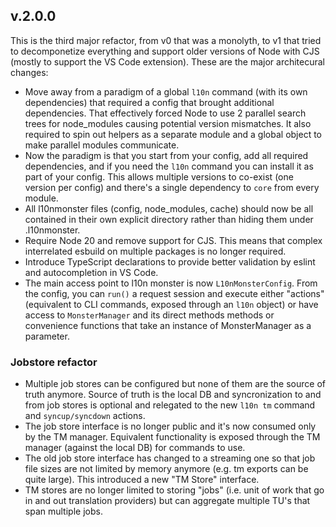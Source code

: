## v.2.0.0

This is the third major refactor, from v0 that was a monolyth, to v1 that tried to decomponetize everything and support older versions of Node with CJS (mostly to support the VS Code extension). These are the major architecural changes:
* Move away from a paradigm of a global `l10n` command (with its own dependencies) that required a config that brought additional dependencies. That effectively forced Node to use 2 parallel search trees for node_modules causing potential version mismatches. It also required to spin out helpers as a separate module and a global object to make parallel modules communicate.
* Now the paradigm is that you start from your config, add all required dependencies, and if you need the `l10n` command you can install it as part of your config. This allows multiple versions to co-exist (one version per config) and there's a single dependency to `core` from every module.
* All l10nmonster files (config, node_modules, cache) should now be all contained in their own explicit directory rather than hiding them under .l10nmonster.
* Require Node 20 and remove support for CJS. This means that complex interrelated esbuild on multiple packages is no longer required.
* Introduce TypeScript declarations to provide better validation by eslint and autocompletion in VS Code.
* The main access point to l10n monster is now `L10nMonsterConfig`. From the config, you can `run()` a request session and execute either "actions" (equivalent to CLI commands, exposed through an `l10n` object) or have access to `MonsterManager` and its direct methods methods or convenience functions that take an instance of MonsterManager as a parameter.

### Jobstore refactor

* Multiple job stores can be configured but none of them are the source of truth anymore. Source of truth is the local DB and syncronization to and from job stores is optional and relegated to the new `l10n tm` command and `syncup/syncdown` actions.
* The job store interface is no longer public and it's now consumed only by the TM manager. Equivalent functionality is exposed through the TM manager (against the local DB) for commands to use.
* The old job store interface has changed to a streaming one so that job file sizes are not limited by memory anymore (e.g. tm exports can be quite large). This introduced a new "TM Store" interface.
* TM stores are no longer limited to storing "jobs" (i.e. unit of work that go in and out translation providers) but can aggregate multiple TU's that span multiple jobs.
